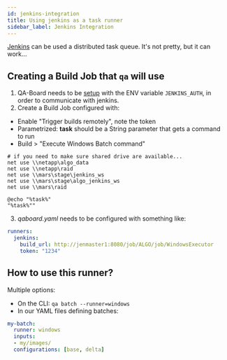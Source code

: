 ```yaml
---
id: jenkins-integration
title: Using jenkins as a task runner
sidebar_label: Jenkins Integration
---
```


[Jenkins](https://www.jenkins.io/) can be used a distributed task queue. It's not pretty, but it can work...

## Creating a Build Job that `qa` will use
1. QA-Board needs to be [setup](deploy) with the ENV variable `JENKINS_AUTH`, in order to communicate with jenkins.
2. Create a Build Job configured with:
  * Enable "Trigger builds remotely", note the token
  * Parametrized: **task** should be a String parameter that gets a command to run
  * Build > "Execute Windows Batch command"

```
# if you need to make sure shared drive are available...
net use \\netapp\algo_data
net use \\netapp\raid
net use \\mars\stage\jenkins_ws
net use \\mars\stage\algo_jenkins_ws
net use \\mars\raid

@echo "%task%"
"%task%"" 
```


3. _qaboard.yaml_ needs to be configured with something like:
```yaml
runners:
  jenkins:
    build_url: http://jenmaster1:8080/job/ALGO/job/WindowsExecutor
    token: "1234"
```

## How to use this runner?
Multiple options:
- On the CLI: `qa batch --runner=windows`
- In our YAML files defining batches:
```yaml
my-batch:
  runner: windows
  inputs:
  - my/images/
  configurations: [base, delta]
```
